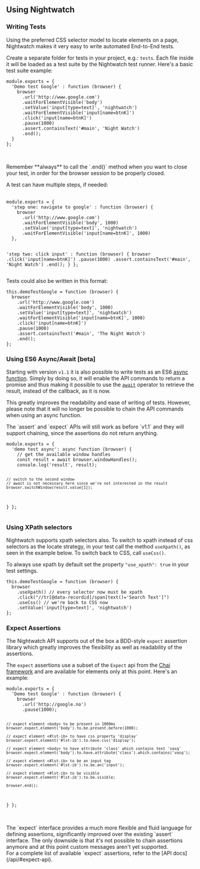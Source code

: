 ## Using Nightwatch

### Writing Tests

Using the preferred CSS selector model to locate elements on a page, Nightwatch makes it very easy to write automated End-to-End tests.

Create a separate folder for tests in your project, e.g.: `tests`. Each file inside it will be loaded as a test suite by the Nightwatch test runner. Here's a basic test suite example:

<div class="sample-test">
<pre class="line-numbers" data-language="javascript"><code class="language-javascript">module.exports = {
  'Demo test Google' : function (browser) {
    browser
      .url('http://www.google.com')
      .waitForElementVisible('body')
      .setValue('input[type=text]', 'nightwatch')
      .waitForElementVisible('input[name=btnK]')
      .click('input[name=btnK]')
      .pause(1000)
      .assert.containsText('#main', 'Night Watch')
      .end();
  }
};</code></pre>
</div>
<br>
<p class="alert alert-warning">
Remember **always** to call the `.end()` method when you want to close your test, in order for the browser session to be properly closed.
</p>

A test can have multiple steps, if needed:<br><br>

<div class="sample-test">
<pre class="line-numbers" data-language="javascript"><code class="language-javascript">module.exports = {
  'step one: navigate to google' : function (browser) {
    browser
      .url('http://www.google.com')
      .waitForElementVisible('body', 1000)
      .setValue('input[type=text]', 'nightwatch')
      .waitForElementVisible('input[name=btnK]', 1000)
  },

  'step two: click input' : function (browser) {
    browser
      .click('input[name=btnK]')
      .pause(1000)
      .assert.containsText('#main', 'Night Watch')
      .end();
  }
};</code></pre></div>

Tests could also be written in this format:

<div class="sample-test">
<pre class="line-numbers" data-language="javascript"><code class="language-javascript">this.demoTestGoogle = function (browser) {
  browser
    .url('http://www.google.com')
    .waitForElementVisible('body', 1000)
    .setValue('input[type=text]', 'nightwatch')
    .waitForElementVisible('input[name=btnK]', 1000)
    .click('input[name=btnK]')
    .pause(1000)
    .assert.containsText('#main', 'The Night Watch')
    .end();
};</code></pre>
</div>

### Using ES6 Async/Await [beta]

Starting with version `v1.1` it is also possible to write tests as an ES6 [async function](https://developer.mozilla.org/en-US/docs/Web/JavaScript/Reference/Statements/async_function).
Simply by doing so, it will enable the API commands to return a promise and thus making it possible to use the [`await`](https://developer.mozilla.org/en-US/docs/Web/JavaScript/Reference/Operators/await) operator to retrieve the result, instead of the callback, as it is now.

This greatly improves the readability and ease of writing of tests. However, please note that it will no longer be possible to chain the API commands when using an async function.

<div class="alert alert-info">
  The `assert` and `expect` APIs will still work as before `v1.1` and they will support chaining, since the assertions do not return anything.
</div>

<div class="sample-test">
<pre class="line-numbers" data-language="javascript"><code class="language-javascript">module.exports = {
  'demo test async': async function (browser) {
    // get the available window handles
    const result = await browser.windowHandles();
    console.log('result', result);

    // switch to the second window
    // await is not necessary here since we're not interested in the result
    browser.switchWindow(result.value[1]);
  }
};</code></pre></div>

### Using XPath selectors

Nightwatch supports xpath selectors also. To switch to xpath instead of css selectors as the locate strategy, in your test call the method `useXpath()`, as seen in the example below. To switch back to CSS, call `useCss()`.

To always use xpath by default set the property `"use_xpath": true` in your test settings.

<div class="sample-test">
<pre class="line-numbers" data-language="javascript"><code class="language-javascript">this.demoTestGoogle = function (browser) {
  browser
    .useXpath() // every selector now must be xpath
    .click("//tr[@data-recordid]/span[text()='Search Text']")
    .useCss() // we're back to CSS now
    .setValue('input[type=text]', 'nightwatch')
};</code></pre>
</div>

### Expect Assertions

The Nightwatch API supports out of the box a BDD-style `expect` assertion library which greatly improves the flexibility as well as readability of the assertions.

The `expect` assertions use a subset of the `Expect` api from the [Chai framework](http://chaijs.com/api/bdd/) and are available for elements only at this point. Here's an example:

<div class="sample-test">
<pre class="line-numbers" data-language="javascript"><code class="language-javascript">module.exports = {
  'Demo test Google' : function (browser) {
    browser
      .url('http://google.no')
      .pause(1000);

    // expect element <body> to be present in 1000ms
    browser.expect.element('body').to.be.present.before(1000);

    // expect element <#lst-ib> to have css property 'display'
    browser.expect.element('#lst-ib').to.have.css('display');

    // expect element <body> to have attribute 'class' which contains text 'vasq'
    browser.expect.element('body').to.have.attribute('class').which.contains('vasq');

    // expect element <#lst-ib> to be an input tag
    browser.expect.element('#lst-ib').to.be.an('input');

    // expect element <#lst-ib> to be visible
    browser.expect.element('#lst-ib').to.be.visible;

    browser.end();
  }
};
</code></pre>
</div>

<br>
The `expect` interface provides a much more flexible and fluid language for defining assertions, significantly improved over the existing `assert` interface. The only downside is that it's not possible to chain assertions anymore and at this point custom messages aren't yet supported.

<br>
For a complete list of available `expect` assertions, refer to the [API docs](/api/#expect-api).


